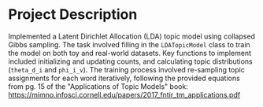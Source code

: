 # Project Description
Implemented a Latent Dirichlet Allocation (LDA) topic model using collapsed Gibbs sampling. The task involved filling in the `LDATopicModel` class to train the model on both toy and real-world datasets. Key functions to implement included initializing and updating counts, and calculating topic distributions (`theta_d_i` and `phi_i_v`). The training process involved re-sampling topic assignments for each word iteratively, following the provided equations from pg. 15 of the "Applications of Topic Models" book: https://mimno.infosci.cornell.edu/papers/2017_fntir_tm_applications.pdf
